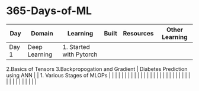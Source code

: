# 365-Days-of-ML
| Day | Domain | Learning | Built | Resources | Other Learning |
|-----|--------|----------|-------|-----------|----------------|
| Day 1 |   Deep Learning    |  1. Started with Pytorch
2.Basics of Tensors
3.Backpropogation and Gradient
 | Diabetes Prediction using ANN      |           |  1. Various Stages of MLOPs         |
|            |        |          |       |           |                |
|            |        |          |       |           |                |
|            |        |          |       |           |                |
|            |        |          |       |           |                |
|            |        |          |       |           |                |
